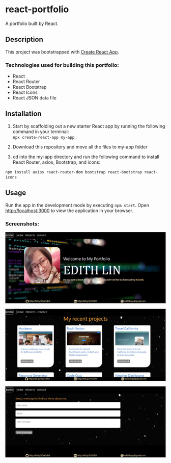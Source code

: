 # react-portfolio
A portfolio built by React.

## Description

This project was bootstrapped with [Create React App](https://github.com/facebook/create-react-app).

### Technologies used for building this portfolio:

* React
* React Router
* React Bootstrap
* React Icons
* React JSON data file

## Installation
1. Start by scaffolding out a new starter React app by running the following command in your terminal:\
 `npx create-react-app my-app`.

2. Download this repository and move all the files to my-app folder

3. cd into the my-app directory and run the following command to install React Router, axios, Bootstrap, and icons:

```console
npm install axios react-router-dom bootstrap react-bootstrap react-icons
```

## Usage
Run the app in the development mode by executing `npm start`.
Open [http://localhost:3000](http://localhost:3000) to view the application in your browser.

### Screenshots:

![Home](https://github.com/edithlinpy/react-portfolio/blob/main/public/images/home.jpg?raw=true)

![Projects](https://github.com/edithlinpy/react-portfolio/blob/main/public/images/projects.jpg?raw=true)

![Contact](https://github.com/edithlinpy/react-portfolio/blob/main/public/images/contact.jpg?raw=true)



